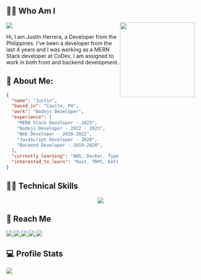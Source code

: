

## 🧑‍🦰 Who Am I
<img src='https://img.shields.io/twitter/follow/Herrera_Jus'>

<img align='right' src='https://media.tenor.com/NxMR5GE5WDEAAAAi/pentol-stiker.gif' width='200'>

Hi, I am Justin Herrera, a Developer from the Philippines. I've been a developer from the last 4 years and I was working as a MERN Stack developer at CoDev, I am assigned to work in both front and backend development.

## 📰 About Me:

```json
{
  "name": "Justin",
  "based_in": "Cavite, PH",
  "work": "Nodejs Developer",
  "experience": [
    "MERN Stack Developer - 2023",
    "Nodejs Developer - 2022 - 2023",
    "Web Developer - 2020-2022",
    "JavaScript Developer - 2020",
    "Backend Developer - 2019-2020", 
  ],
  "currently_learning": "AWS, Docker, TypeScript, Flutter",
  "interested_to_learn": "Rust, TRPC, Kotlin"
}
```

## 🧑‍💻 Technical Skills
<p align="center">
  <a href="https://skillicons.dev">
    <img src="https://skillicons.dev/icons?i=js,react,tailwind,ts,nodejs,express,postgres,mongodb,aws,docker,jest" />
  </a>
</p>

## 📱 Reach Me
<a href="justinherrera013@gmail.com">
  <img src="https://img.shields.io/badge/Gmail-D14836?style=for-the-badge&logo=gmail&logoColor=white">
</a>
<a href="https://www.linkedin.com/in/justin-mohses-herrera-a8316215a/">
  <img src="https://img.shields.io/badge/LinkedIn-0077B5?style=for-the-badge&logo=linkedin&logoColor=white">
</a>
<a href="https://www.messenger.com/t/100001540463036">
  <img src="https://img.shields.io/badge/Messenger-00B2FF?style=for-the-badge&logo=messenger&logoColor=white">
</a>
<a href="#">
  <img src="https://img.shields.io/badge/viber-685EA9?style=for-the-badge&logo=viber&logoColor=white">
</a>
<a href="#">
  <img src="https://img.shields.io/badge/WhatsApp-25D366?style=for-the-badge&logo=whatsapp&logoColor=white">
</a>

## 💻 Profile Stats
<img src="https://github-readme-stats.vercel.app/api?username=justinherrera">
